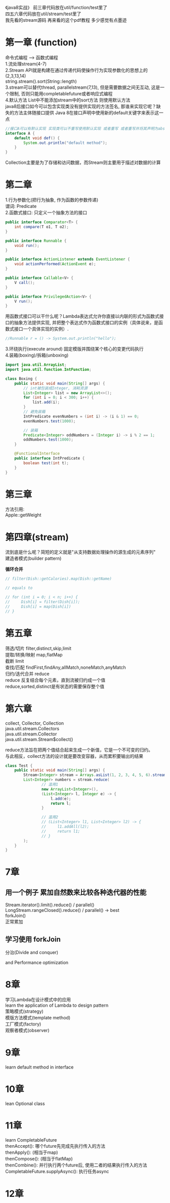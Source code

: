 《java8实战》 前三章代码放在util/function/test里了  
四五六章代码放在util/stream/test里了  
我先看的stream源码 再来看的这个pdf教程 多少感觉有点墨迹

# 第一章 (function)

命令式编程 --> 函数式编程  
1.流处理stream(4-7)  
2.Stream API就是构建在通过传递代码使操作行为实现参数化的思想上的(2,3,13,14)  
string.stream().sort(String::length)  
3.stream可以替代thread, parallelstream(7,13), 但是需要数据之间无互动, 这是一个限制, 否则只能用completablefuture或者响应式编程  
4.默认方法 List中不能添加stream中的sort方法 则使用默认方法  
java8后接口如今可以包含实现类没有提供实现的方法签名, 那谁来实现它呢？缺失的方法主体随接口提供 Java 8在接口声明中使用新的default关键字来表示这一点

```java
//接口A可以有默认实现 实现类可以不重写使用默认实现 或者重写 或者重写并将其声明为abstract  
interface A {
    default void def() {
        System.out.println("default method");
    }
}
```

Collection主要是为了存储和访问数据，而Stream则主要用于描述对数据的计算

# 第二章

1.行为参数化(把行为抽象, 作为函数的参数传递)  
谓词: Predicate  
2.函数式接口: 只定义一个抽象方法的接口

```java
public interface Comparator<T> {
    int compare(T o1, T o2);
}

public interface Runnable {
    void run();
}

public interface ActionListener extends EventListener {
    void actionPerformed(ActionEvent e);
}

public interface Callable<V> {
    V call();
}

public interface PrivilegedAction<V> {
    V run();
}
```

用函数式接口可以干什么呢？Lambda表达式允许你直接以内联的形式为函数式接口的抽象方法提供实现, 并把整个表达式作为函数式接口的实例（具体说来，是函数式接口一个具体实现的实例）.

```java
//Runnable r = () -> System.out.println("hello");
```

3.环绕执行(execute around)
固定模版并围绕某个核心的变更代码执行  
4.装箱(boxing)/拆箱(unboxing)

```java
import java.util.ArrayList;
import java.util.function.IntFunction;

class Boxing {
    public static void main(String[] args) {
        // int被包装成Integer, 消耗资源
        List<Integer> list = new ArrayList<>();
        for (int i = 0; i < 300; i++) {
            list.add(i);
        }
        // 避免装箱
        IntPredicate evenNumbers = (int i) -> (i & 1) == 0;
        evenNumbers.test(1000);

        // 装箱
        Predicate<Integer> oddNumbers = (Integer i) -> i % 2 == 1;
        oddNumbers.test(1000);
    }

    @FunctionalInterface
    public interface IntPredicate {
        boolean test(int t);
    }
}
```

# 第三章

方法引用:  
Apple::getWeight

# 第四章(stream)

流到底是什么呢？简短的定义就是"从支持数据处理操作的源生成的元素序列"  
建造者模式(builder pattern)

**循环合并**

```java
// filter(Dish::getCalories).map(Dish::getName)  

// equals to 

// for (int i = 0; i < n; i++) {
//     Dish[i] = filter(Dish[i]);
//     Dish[i] = map(Dish[i])
// }
```

# 第五章

筛选/切片 filter,distinct,skip,limit  
提取/转换/映射 map,flatMap   
截断 limit  
查找/匹配 findFirst,findAny,allMatch,noneMatch,anyMatch   
归约/迭代合并 reduce  
reduce 反复结合每个元素，直到流被归约成一个值  
reduce,sorted,distinct是有状态的需要保存整个值

# 第六章

collect, Collector, Collection  
java.util.stream.Collectors  
java.util.stream.Collector  
java.util.stream.Stream$collect()

reduce方法旨在把两个值结合起来生成一个新值，它是一个不可变的归约。  
与此相反，collect方法的设计就是要改变容器，从而累积要输出的结果

```java
class Test {
    public static void main(String[] args) {
        Stream<Integer> stream = Arrays.asList(1, 2, 3, 4, 5, 6).stream();
        List<Integer> numbers = stream.reduce(
                // 滥用1
                new ArrayList<Integer>(),
                (List<Integer> l, Integer e) -> {
                    l.add(e);
                    return l;
                }

                // 滥用2
                // (List<Integer> l1, List<Integer> l2) -> {
                //     l1.addAll(l2);
                //     return l1; 
                // }
        );
    }
}
```

# 7章

## 用一个例子 累加自然数来比较各种迭代器的性能

Stream.iterator().limit().reduce() / parallel()  
LongStream.rangeClosed().reduce() / parallel()  -> best  
forkJoin()  
正常累加

## 学习使用 forkJoin

分治(Divide and conquer)

and Performance optimization

# 8章

学习Lambda在设计模式中的应用  
learn the application of Lambda to design pattern  
策略模式(strategy)  
模版方法模式(template method)  
工厂模式(factory)  
观察者模式(observer)

# 9章

learn default method in interface

# 10章

lean Optional class

# 11章

learn CompletableFuture  
thenAccept(): 哪个future先完成先执行传入的方法  
thenApply(): (相当于map)  
thenCompose(): (相当于flatMap)  
thenCombine(): 并行执行两个future后, 使用二者的结果执行传入的方法  
CompletableFuture.supplyAsync(): 执行任务async  

# 12章

